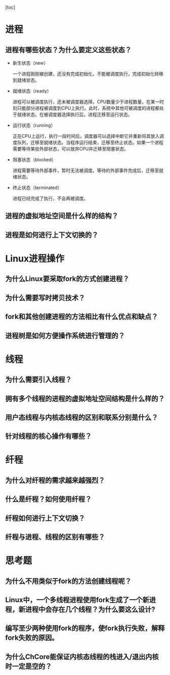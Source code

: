 [toc]

# 进程

## 进程有哪些状态？为什么要定义这些状态？

- 新生状态（new）

  一个进程刚刚被创建，还没有完成初始化，不能被调度执行，完成初始化转移到就绪状态。

- 就绪状态（ready）

  进程可以被调度执行，还未被调度器选择。CPU数量少于进程数量，在某一时刻只能部分进程被调度到CPU上执行。此时，系统中其他可被调度的进程都处于就绪状态。在被调度器选择执行后，进程迁移至运行状态。

- 运行状态（running）

  正在CPU上运行，执行一段时间后，调度器可以选择中断它并重新将其放入调度队列，迁移至就绪状态。当程序运行结束，迁移至终止状态。如果一个进程需要等待某些外部状态，可以放弃CPU并迁移至阻塞状态。

- 阻塞状态（blocked）

  进程需要等待外部事件，暂时无法被调度。等待的外部事件完成后，迁移至就绪状态。

- 终止状态（terminated）

  进程已经完成了执行，不会再被调度。

## 进程的虚拟地址空间是什么样的结构？



## 进程是如何进行上下文切换的？



# Linux进程操作

## 为什么Linux要采取fork的方式创建进程？



## 为什么需要写时拷贝技术？



## fork和其他创建进程的方法相比有什么优点和缺点？



## 进程树是如何方便操作系统进行管理的？



# 线程

## 为什么需要引入线程？



## 拥有多个线程的进程的虚拟地址空间结构是什么样的？



## 用户态线程与内核态线程的区别和联系分别是什么？



## 针对线程的核心操作有哪些？



# 纤程

## 为什么对纤程的需求越来越强烈？



## 什么是纤程？如何使用纤程？



## 纤程如何进行上下文切换？



## 纤程与进程、线程的区别有哪些？



# 思考题

## 为什么不用类似于fork的方法创建线程呢？



## Linux中，一个多线程进程使用fork生成了一个新进程，新进程中会存在几个线程？为什么要这么设计?



## 编写至少两种使用fork的程序，使fork执行失败，解释fork失败的原因。



## 为什么ChCore能保证内核态线程的栈进入/退出内核时一定是空的？

